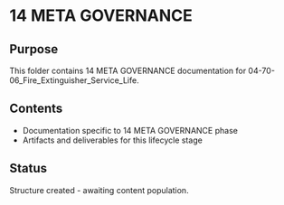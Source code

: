 # 14 META GOVERNANCE

## Purpose
This folder contains 14 META GOVERNANCE documentation for 04-70-06_Fire_Extinguisher_Service_Life.

## Contents
- Documentation specific to 14 META GOVERNANCE phase
- Artifacts and deliverables for this lifecycle stage

## Status
Structure created - awaiting content population.
